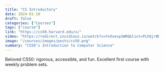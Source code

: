 ```yaml
---
title: "CS Introductory"
date: 2024-01-10
draft: false
categories: ["Courses"]
tags: ["course"]
link: "https://cs50.harvard.edu/x/"
video: "https://redirect.invidious.io/watch?v=YoXxevp1WRQ&list=PLhQjrBD2T382_R182iC2gNZI9HzWFMC_8"
image: "/courses/images/posts/cs50.png"
summary: "CS50’s Introduction to Computer Science"
---
```


Beloved CS50: rigorous, accessible, and fun. Excellent first course with weekly problem sets.
